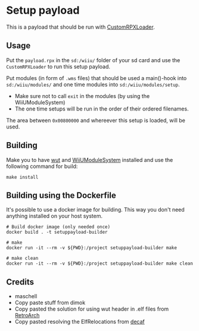 # Setup payload
This is a payload that should be run with [CustomRPXLoader](https://github.com/wiiu-env/CustomRPXLoader).

## Usage
Put the `payload.rpx` in the `sd:/wiiu/` folder of your sd card and use the `CustomRPXLoader` to run this setup payload.

Put modules (in form of `.wms` files) that should be used a main()-hook into `sd:/wiiu/modules/` and one time modules into `sd:/wiiu/modules/setup`.
- Make sure not to call `exit` in the modules (by using the WiiUModuleSystem)
- The one time setups will be run in the order of their ordered filenames.

The area between `0x00800000` and whereever this setup is loaded, will be used.

## Building
Make you to have [wut](https://github.com/devkitPro/wut/) and [WiiUModuleSystem](https://github.com/wiiu-env/WiiUModuleSystem) installed and use the following command for build:
```
make install
```

## Building using the Dockerfile

It's possible to use a docker image for building. This way you don't need anything installed on your host system.

```
# Build docker image (only needed once)
docker build . -t setuppayload-builder

# make 
docker run -it --rm -v ${PWD}:/project setuppayload-builder make

# make clean
docker run -it --rm -v ${PWD}:/project setuppayload-builder make clean
```

## Credits
- maschell
- Copy paste stuff from dimok
- Copy pasted the solution for using wut header in .elf files from [RetroArch](https://github.com/libretro/RetroArch)
- Copy pasted resolving the ElfRelocations from [decaf](https://github.com/decaf-emu/decaf-emu)